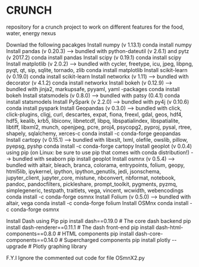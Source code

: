 # CRUNCH
repository for a crunch project to work on different features for the food, water, energy nexus

Downlad the following pacakges
Install numpy (v 1.13.1)
conda install numpy
Install pandas (v 0.20.3) --> bundled with python-dateutil (v 2.6.1) and pytz (v 2017.2)
conda install pandas
Install scipy (v 0.19.1)
conda install scipy
Install matplotlib (v 2.0.2) --> bundled with cycler, freetype, icu, jpeg, libpng, pyqt, qt, sip, sqlite, tornado, zlib
conda install matplotlib
Install scikit-learn (v 0.19.0)
conda install scikit-learn
Install networkx (v 1.11) --> bundled with decorator (v 4.1.2)
conda install networkx
Install bokeh (v 0.12.9) --> bundled with jinja2, markupsafe, pyyaml, yaml -packages
conda install bokeh
Install statsmodels (v 0.8.0) --> bundled with patsy (0.4.1)
conda install statsmodels
Install PySpark (v 2.2.0) --> bundled with py4j (v 0.10.6)
conda install pyspark
Install Geopandas (v 0.3.0) --> bundled with click, click-plugins, cligj, curl, descartes, expat, fiona, freexl, gdal, geos, hdf4, hdf5, kealib, krb5, libiconv, libnetcdf, libpq, libspatialindex, libspatialite, libtiff, libxml2, munch, openjpeg, pcre, proj4, psycopg2, pyproj, pysal, rtree, shapely, sqlalchemy, xerces-c
conda install -c conda-forge geopandas
Install cartopy (v 0.15.1) --> bundled with libxslt, lxml, olefile, owslib, pillow, pyepsg, pyshp
conda install -c conda-forge cartopy
Install geoplot (v 0.0.4) using pip (on Linux: be sure to use pip that comes with conda distribution!) --> bundled with seaborn
pip install geoplot
Install osmnx (v 0.5.4) --> bundled with altair, bleach, branca, colorama, entrypoints, folium, geopy, html5lib, ipykernel, ipython, ipython_genutils, jedi, jsonschema, jupyter_client, jupyter_core, mistune, nbconvert, nbformat, notebook, pandoc, pandocfilters, pickleshare, prompt_toolkit, pygments, pyzmq, simplegeneric, testpath, traitlets, vega, vincent, wcwidth, webencodings
conda install -c conda-forge osmnx
Install Folium (v 0.5.0) --> bundled with altair, vega
conda install -c conda-forge folium
Install OSMnx
conda install -c conda-forge osmnx


Install Dash using Pip
pip install dash==0.19.0  # The core dash backend
pip install dash-renderer==0.11.1  # The dash front-end
pip install dash-html-components==0.8.0  # HTML components
pip install dash-core-components==0.14.0  # Supercharged components
pip install plotly --upgrade  # Plotly graphing library

F.Y.I
Ignore the commented out code for file OSmnX2.py
